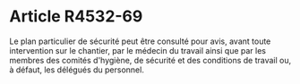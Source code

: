 # Article R4532-69

  
Le plan particulier de sécurité peut être consulté pour avis, avant toute intervention sur le chantier, par le médecin du travail ainsi que par les membres des comités d'hygiène, de sécurité et des conditions de travail ou, à défaut, les délégués du personnel.